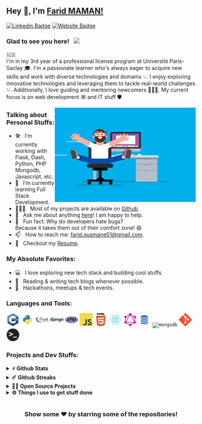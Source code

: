 ## Hey 👋, I'm [Farid MAMAN!](https://github.com/Farid841)

[![Linkedin Badge](https://img.shields.io/badge/-LinkedIn-0e76a8?style=flat-square&logo=Linkedin&logoColor)](https://www.linkedin.com/in/farid-maman-7383781b8)
[![Website Badge](https://img.shields.io/badge/Website-3b5998?style=flat-square&logo=google-chrome&logoColor)](https://Farid841.github.io/)

### Glad to see you here! &nbsp; ![](https://img.shields.io/static/v1?label=Build&message=PASSING&color=<COLOR>)

🇺🇸  
 I'm in my 3rd year of a professional license program at Université Paris-Saclay 🎓. I'm a passionate learner who's always eager to acquire new skills and work with diverse technologies and domains 💡. I enjoy exploring innovative technologies and leveraging them to tackle real-world challenges ✨. Additionally, I love guiding and mentoring newcomers 👨🏻‍💻. My current focus is on web development 🕸️ and IT stuff 🛡️

<img align="right" height="250" width="375" alt="" src="gifs/coder.gif" />

### Talking about Personal Stuffs:

- 🛠 &nbsp; I’m currently working with Flask, Dash, Python, PHP <br/> 
    Mongodb, Javascript, etc.
- 🚀 &nbsp; I’m currently learning Full Stack Development.
- 👨🏻‍💻 &nbsp; Most of my projects are available on [Github](https://github.com/Farid841).
- 💬 &nbsp; Ask me about anything [here](https://github.com/Farid841/FARID/issues/2)! I am happy to help.
- 👾 &nbsp; Fun fact: Why do developers hate bugs?  
                      Because it takes them out of their comfort zone! 😄
- 📫 &nbsp; How to reach me: farid.ousmane01@gmail.com.
- 📝 &nbsp; Checkout my [Resume](resume.pdf).

### My Absolute Favorites:

- 💻 &nbsp; I love exploring new tech stack and building cool stuffs.
- 📰 &nbsp; Reading & writing tech blogs whenever possible.
- 🍕 &nbsp; Hackathons, meetups & tech events.

### Languages and Tools:

<code><img height="35" src="https://raw.githubusercontent.com/github/explore/80688e429a7d4ef2fca1e82350fe8e3517d3494d/topics/cpp/cpp.png" alt="cpp"></code>
<code><img height="35" src="https://raw.githubusercontent.com/github/explore/80688e429a7d4ef2fca1e82350fe8e3517d3494d/topics/python/python.png" alt="python"></code>
<code><img height="35" src="https://raw.githubusercontent.com/github/explore/80688e429a7d4ef2fca1e82350fe8e3517d3494d/topics/flask/flask.png" alt="flask"></code>
<code><img height="35" src="https://raw.githubusercontent.com/github/explore/80688e429a7d4ef2fca1e82350fe8e3517d3494d/topics/django/django.png" alt="django"></code>
<code><img height="35" src="https://raw.githubusercontent.com/github/explore/80688e429a7d4ef2fca1e82350fe8e3517d3494d/topics/php/php.png" alt="php"></code>
<code><img height="35" src="https://raw.githubusercontent.com/github/explore/80688e429a7d4ef2fca1e82350fe8e3517d3494d/topics/javascript/javascript.png" alt="javascript"></code>
<code><img height="35" src="https://raw.githubusercontent.com/github/explore/80688e429a7d4ef2fca1e82350fe8e3517d3494d/topics/html/html.png" alt="html"></code>
<code><img height="35" src="https://raw.githubusercontent.com/github/explore/80688e429a7d4ef2fca1e82350fe8e3517d3494d/topics/react/react.png" alt="react"></code>
<code><img height="35" src="https://raw.githubusercontent.com/github/explore/80688e429a7d4ef2fca1e82350fe8e3517d3494d/topics/graphql/graphql.png" alt="graphql"></code>
<code><img height="35" src="https://raw.githubusercontent.com/github/explore/80688e429a7d4ef2fca1e82350fe8e3517d3494d/topics/sql/sql.png" alt="sql"></code>
<code><img height="35" src="https://encrypted-tbn0.gstatic.com/images?q=tbn%3AANd9GcSTTzPAw-55ssm1Im594xYZ9eRQu2JylrkYLg&usqp=CAU" alt="mongodb"></code>
<code><img height="35" src="https://raw.githubusercontent.com/devicons/devicon/master/icons/git/git-original.svg" alt="git"></code>
<code><img height="35" src="https://raw.githubusercontent.com/github/explore/80688e429a7d4ef2fca1e82350fe8e3517d3494d/topics/terminal/terminal.png" alt="terminal"></code>


### Projects and Dev Stuffs:

<details>	
  <summary><b>⚡ Github Stats</b></summary>

  <br />
  <img height="180em" src="https://github-readme-stats.vercel.app/api?username=Farid841&show_icons=true&hide_border=true&&count_private=true&include_all_commits=true" />
  <img height="180em" src="https://github-readme-stats.vercel.app/api/top-langs/?username=Farid841&exclude_repo=KNN-Image-Classification&show_icons=true&hide_border=true&layout=compact&langs_count=8"/>
</details>

<details>	
  <summary><b>☄️ Github Streaks</b></summary>

  <br />
  <img height="180em" src="https://github-readme-streak-stats.herokuapp.com/?user=Farid841&hide_border=true" />
</details>

<details>
  <summary><b>🧑‍🚀 Open Source Projects</b></summary>

  <br />
  <table>
    <thead align="center">
      <tr>
        <td><b>💻 Projects</b></td>
        <td><b>🌟 Stars</b></td>
        <td><b>🍴 Forks</b></td>
        <td><b>🐛 Issues</b></td>
        <td><b>🔔 Pull Requests</b></td>
        <td><b>👨‍💻 Language</b></td>
      </tr>
    </thead>
    <tbody>
      <tr>
	      <td><a href="https://github.com/Farid841/Gitwar"><b>🚀 Gitwar</b></a></td>
        <td><img alt="Stars" src="https://img.shields.io/github/stars/Farid841/Kysoft_caffort?style=flat-square&labelColor=343b41"/></td>
        <td><img alt="Forks" src="https://img.shields.io/github/forks/Farid841/Kysoft_caffort?style=flat-square&labelColor=343b41"/></td>
        <td><img alt="Issues" src="https://img.shields.io/github/issues/Farid841/Kysoft_caffort?style=flat-square"/></td>
        <td><img alt="Pull Requests" src="https://img.shields.io/github/issues-pr/Farid841/Kysoft_caffort?style=flat-square"/></td>
        <td><img alt="Language" src="https://img.shields.io/github/languages/top/Farid841/Kysoft_caffort?style=flat-square"/></td>
      </tr>
      <tr>
	      <td><a href="https://github.com/Farid841/TradeByte"><b> snake-game</b></a></td>
        <td><img alt="Stars" src="https://img.shields.io/github/stars/Farid841/snake-game?style=flat-square&labelColor=343b41"/></td>
        <td><img alt="Forks" src="https://img.shields.io/github/forks/Farid841/snake-game?style=flat-square&labelColor=343b41"/></td>
        <td><img alt="Issues" src="https://img.shields.io/github/issues/Farid841/snake-game?style=flat-square"/></td>
        <td><img alt="Pull Requests" src="https://img.shields.io/github/issues-pr/Farid841/snake-game?style=flat-square"/></td>
        <td><img alt="Language" src="https://img.shields.io/github/languages/top/Farid841/snake-game?style=flat-square"/></td>
      </tr>
      <tr>
	      <td><a href="https://github.com/Farid841/TheNodeCourse"><b>👨🏻‍💻 Ap_inventaire</b></a></td>
        <td><img alt="Stars" src="https://img.shields.io/github/stars/Farid841/Ap_inventaire?style=flat-square&labelColor=343b41"/></td>
        <td><img alt="Forks" src="https://img.shields.io/github/forks/Farid841/Ap_inventaire?style=flat-square&labelColor=343b41"/></td>
        <td><img alt="Issues" src="https://img.shields.io/github/issues/Farid841/Ap_inventaire?style=flat-square"/></td>
        <td><img alt="Pull Requests" src="https://img.shields.io/github/issues-pr/Farid841/Ap_inventaire?style=flat-square"/></td>
        <td><img alt="Language" src="https://img.shields.io/github/languages/top/Farid841/Ap_inventaire?style=flat-square"/></td> 
      </tr>
      <tr>
	      <td><a href="https://github.com/Farid841/Farid841"><b>🤓 Demineur</b></a></td>
        <td><img alt="Stars" src="https://img.shields.io/github/stars/Farid841/Demineur?style=flat-square&labelColor=343b41"/></td>
        <td><img alt="Forks" src="https://img.shields.io/github/forks/Farid841/Demineur?style=flat-square&labelColor=343b41"/></td>
        <td><img alt="Issues" src="https://img.shields.io/github/issues/Farid841/Demineur?style=flat-square"/></td>
        <td><img alt="Pull Requests" src="https://img.shields.io/github/issues-pr/Farid841/Demineur?style=flat-square"/></td>
        <td><img alt="Language" src="https://img.shields.io/badge/javascript-100%25-blue?style=flat-square"/></td> 
      </tr>
    </tbody>
  </table>
  <br />
</details>
 
<details>	
  <br />
  <summary><b>⚙️ Things I use to get stuff done</b></summary>
  	<ul>
  	    <li><b>OS:</b> Ubuntu 20.04</li>
	    <li><b>Laptop: </b> HP Elitebook (i7)</li>
  	    <li><b>Browser: </b> Firefox Web Browser</li>
	    <li><b>Code Editor:</b> VSCode - The best editor out there.</li>
	    <li><b>To Stay Updated:</b> Dev.to, Medium, Linkedin and Twitter.</li>
	    <br />
	⚛️ Checkout My VSCode Configrations <a href="https://gist.github.com/Farid841/">Here</a>.
	</ul>	
</details>

#

<div align="center">

### Show some ❤️ by starring some of the repositories!

</div>
